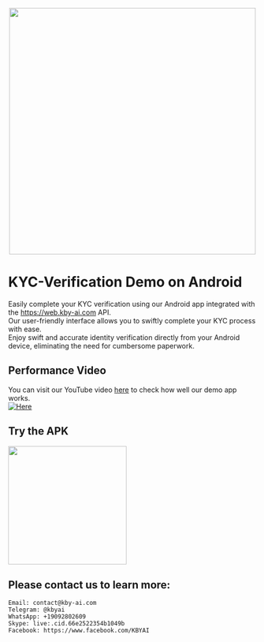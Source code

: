<p align="center">
  <a href="https://play.google.com/store/apps/dev?id=7086930298279250852" target="_blank">
    <img alt="" src="https://github-production-user-asset-6210df.s3.amazonaws.com/125717930/246971879-8ce757c3-90dc-438d-807f-3f3d29ddc064.png" width=500/>
  </a>  
</p>

# KYC-Verification Demo on Android
Easily complete your KYC verification using our Android app integrated with the https://web.kby-ai.com API. <br/>
Our user-friendly interface allows you to swiftly complete your KYC process with ease.<br/>
Enjoy swift and accurate identity verification directly from your Android device, eliminating the need for cumbersome paperwork. <br/>

## Performance Video

You can visit our YouTube video [here](https://www.youtube.com/shorts/RI_oHaYgTsQ) to check how well our demo app works.</br>
[![Here](https://img.youtube.com/vi/RI_oHaYgTsQ/0.jpg)]([https://www.youtube.com/watch?v=RI_oHaYgTsQ])
## Try the APK

<img src="https://github.com/kby-ai/KYC-Verification-Demo-Android/assets/125717930/5f28dba4-fead-4527-81af-e72aea66b961" width=240/>

## Please contact us to learn more:
```
Email: contact@kby-ai.com
Telegram: @kbyai
WhatsApp: +19092802609
Skype: live:.cid.66e2522354b1049b
Facebook: https://www.facebook.com/KBYAI
```
